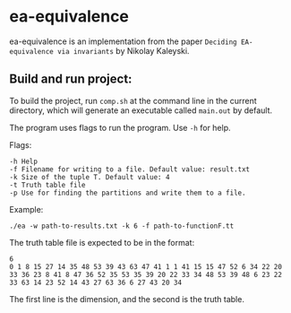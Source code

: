 # ea-equivalence
ea-equivalence is an implementation from the paper `Deciding EA-equivalence via invariants` by Nikolay Kaleyski.

## Build and run project:
To build the project, run `comp.sh` at the command line in the current directory, which will generate an executable called `main.out` by default.

The program uses flags to run the program. Use `-h` for help.

Flags:
```text
-h Help
-f Filename for writing to a file. Default value: result.txt
-k Size of the tuple T. Default value: 4
-t Truth table file
-p Use for finding the partitions and write them to a file.
```

Example:
```shell
./ea -w path-to-results.txt -k 6 -f path-to-functionF.tt
```

The truth table file is expected to be in the format:

```text
6
0 1 8 15 27 14 35 48 53 39 43 63 47 41 1 1 41 15 15 47 52 6 34 22 20 33 36 23 8 41 8 47 36 52 35 53 35 39 20 22 33 34 48 53 39 48 6 23 22 33 63 14 23 52 14 43 27 63 36 6 27 43 20 34 
```

The first line is the dimension, and the second is the truth table.